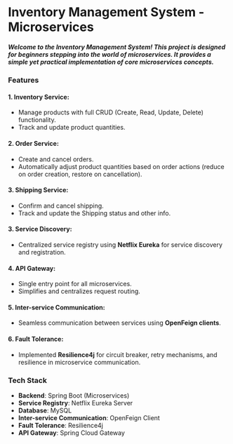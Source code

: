 # Inventory Management System - Microservices

##### Welcome to the Inventory Management System! This project is designed for beginners stepping into the world of microservices. It provides a simple yet practical implementation of core microservices concepts.

### Features
#### 1. Inventory Service:
- Manage products with full CRUD (Create, Read, Update, Delete) functionality.
- Track and update product quantities.

#### 2. Order Service:
- Create and cancel orders.
- Automatically adjust product quantities based on order actions (reduce on order creation, restore on cancellation).

#### 3. Shipping Service:
- Confirm and cancel shipping.
- Track and update the Shipping status and other info.

#### 3. Service Discovery:
- Centralized service registry using **Netflix Eureka** for service discovery and registration.

#### 4. API Gateway:
- Single entry point for all microservices.
- Simplifies and centralizes request routing.

#### 5. Inter-service Communication:
- Seamless communication between services using **OpenFeign clients**.

#### 6. Fault Tolerance:
- Implemented **Resilience4j** for circuit breaker, retry mechanisms, and resilience in microservice communication.


### Tech Stack
- **Backend**: Spring Boot (Microservices)
- **Service Registry**: Netflix Eureka Server
- **Database**: MySQL
- **Inter-service Communication**: OpenFeign Client
- **Fault Tolerance**: Resilience4j
- **API Gateway**: Spring Cloud Gateway
